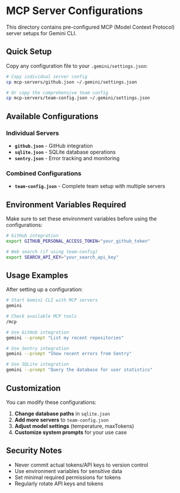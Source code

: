 # MCP Server Configurations

This directory contains pre-configured MCP (Model Context Protocol) server setups for Gemini CLI.

## Quick Setup

Copy any configuration file to your `.gemini/settings.json`:

```bash
# Copy individual server config
cp mcp-servers/github.json ~/.gemini/settings.json

# Or copy the comprehensive team config
cp mcp-servers/team-config.json ~/.gemini/settings.json
```

## Available Configurations

### Individual Servers

- **`github.json`** - GitHub integration
- **`sqlite.json`** - SQLite database operations  
- **`sentry.json`** - Error tracking and monitoring

### Combined Configurations

- **`team-config.json`** - Complete team setup with multiple servers

## Environment Variables Required

Make sure to set these environment variables before using the configurations:

```bash
# GitHub integration
export GITHUB_PERSONAL_ACCESS_TOKEN="your_github_token"

# Web search (if using team-config)
export SEARCH_API_KEY="your_search_api_key"
```

## Usage Examples

After setting up a configuration:

```bash
# Start Gemini CLI with MCP servers
gemini

# Check available MCP tools
/mcp

# Use GitHub integration
gemini --prompt "List my recent repositories"

# Use Sentry integration  
gemini --prompt "Show recent errors from Sentry"

# Use SQLite integration
gemini --prompt "Query the database for user statistics"
```

## Customization

You can modify these configurations:

1. **Change database paths** in `sqlite.json`
2. **Add more servers** to `team-config.json` 
3. **Adjust model settings** (temperature, maxTokens)
4. **Customize system prompts** for your use case

## Security Notes

- Never commit actual tokens/API keys to version control
- Use environment variables for sensitive data
- Set minimal required permissions for tokens
- Regularly rotate API keys and tokens 